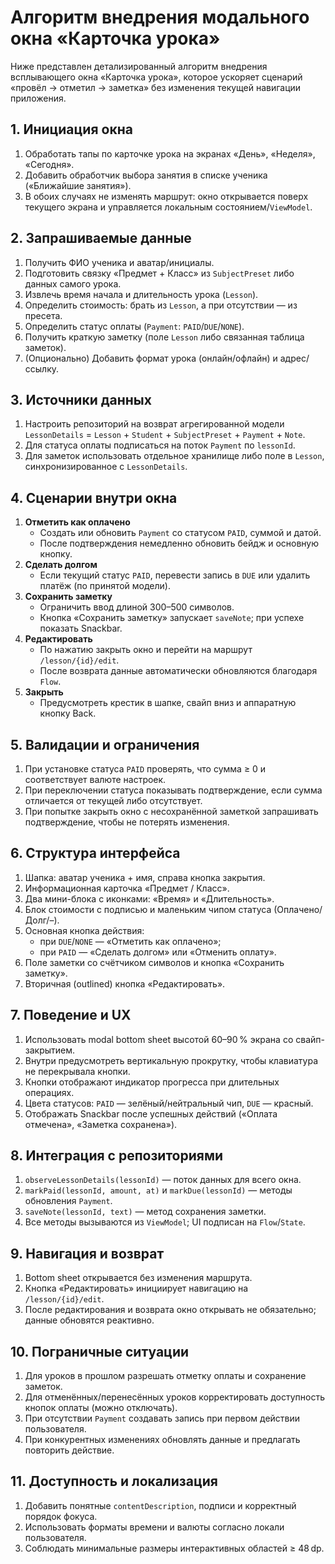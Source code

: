 # Алгоритм внедрения модального окна «Карточка урока»

Ниже представлен детализированный алгоритм внедрения всплывающего окна «Карточка урока», которое ускоряет сценарий «провёл → отметил → заметка» без изменения текущей навигации приложения.

## 1. Инициация окна
1. Обработать тапы по карточке урока на экранах «День», «Неделя», «Сегодня».
2. Добавить обработчик выбора занятия в списке ученика («Ближайшие занятия»).
3. В обоих случаях не изменять маршрут: окно открывается поверх текущего экрана и управляется локальным состоянием/`ViewModel`.

## 2. Запрашиваемые данные
1. Получить ФИО ученика и аватар/инициалы.
2. Подготовить связку «Предмет + Класс» из `SubjectPreset` либо данных самого урока.
3. Извлечь время начала и длительность урока (`Lesson`).
4. Определить стоимость: брать из `Lesson`, а при отсутствии — из пресета.
5. Определить статус оплаты (`Payment`: `PAID`/`DUE`/`NONE`).
6. Получить краткую заметку (поле `Lesson` либо связанная таблица заметок).
7. (Опционально) Добавить формат урока (онлайн/офлайн) и адрес/ссылку.

## 3. Источники данных
1. Настроить репозиторий на возврат агрегированной модели `LessonDetails` = `Lesson` + `Student` + `SubjectPreset` + `Payment` + `Note`.
2. Для статуса оплаты подписаться на поток `Payment` по `lessonId`.
3. Для заметок использовать отдельное хранилище либо поле в `Lesson`, синхронизированное с `LessonDetails`.

## 4. Сценарии внутри окна
1. **Отметить как оплачено**
   - Создать или обновить `Payment` со статусом `PAID`, суммой и датой.
   - После подтверждения немедленно обновить бейдж и основную кнопку.
2. **Сделать долгом**
   - Если текущий статус `PAID`, перевести запись в `DUE` или удалить платёж (по принятой модели).
3. **Сохранить заметку**
   - Ограничить ввод длиной 300–500 символов.
   - Кнопка «Сохранить заметку» запускает `saveNote`; при успехе показать Snackbar.
4. **Редактировать**
   - По нажатию закрыть окно и перейти на маршрут `/lesson/{id}/edit`.
   - После возврата данные автоматически обновляются благодаря `Flow`.
5. **Закрыть**
   - Предусмотреть крестик в шапке, свайп вниз и аппаратную кнопку Back.

## 5. Валидации и ограничения
1. При установке статуса `PAID` проверять, что сумма ≥ 0 и соответствует валюте настроек.
2. При переключении статуса показывать подтверждение, если сумма отличается от текущей либо отсутствует.
3. При попытке закрыть окно с несохранённой заметкой запрашивать подтверждение, чтобы не потерять изменения.

## 6. Структура интерфейса
1. Шапка: аватар ученика + имя, справа кнопка закрытия.
2. Информационная карточка «Предмет / Класс».
3. Два мини-блока с иконками: «Время» и «Длительность».
4. Блок стоимости с подписью и маленьким чипом статуса (Оплачено/Долг/–).
5. Основная кнопка действия:
   - при `DUE`/`NONE` — «Отметить как оплачено»;
   - при `PAID` — «Сделать долгом» или «Отменить оплату».
6. Поле заметки со счётчиком символов и кнопка «Сохранить заметку».
7. Вторичная (outlined) кнопка «Редактировать».

## 7. Поведение и UX
1. Использовать modal bottom sheet высотой 60–90 % экрана со свайп-закрытием.
2. Внутри предусмотреть вертикальную прокрутку, чтобы клавиатура не перекрывала кнопки.
3. Кнопки отображают индикатор прогресса при длительных операциях.
4. Цвета статусов: `PAID` — зелёный/нейтральный чип, `DUE` — красный.
5. Отображать Snackbar после успешных действий («Оплата отмечена», «Заметка сохранена»).

## 8. Интеграция с репозиториями
1. `observeLessonDetails(lessonId)` — поток данных для всего окна.
2. `markPaid(lessonId, amount, at)` и `markDue(lessonId)` — методы обновления `Payment`.
3. `saveNote(lessonId, text)` — метод сохранения заметки.
4. Все методы вызываются из `ViewModel`; UI подписан на `Flow`/`State`.

## 9. Навигация и возврат
1. Bottom sheet открывается без изменения маршрута.
2. Кнопка «Редактировать» инициирует навигацию на `/lesson/{id}/edit`.
3. После редактирования и возврата окно открывать не обязательно; данные обновятся реактивно.

## 10. Пограничные ситуации
1. Для уроков в прошлом разрешать отметку оплаты и сохранение заметок.
2. Для отменённых/перенесённых уроков корректировать доступность кнопок оплаты (можно отключать).
3. При отсутствии `Payment` создавать запись при первом действии пользователя.
4. При конкурентных изменениях обновлять данные и предлагать повторить действие.

## 11. Доступность и локализация
1. Добавить понятные `contentDescription`, подписи и корректный порядок фокуса.
2. Использовать форматы времени и валюты согласно локали пользователя.
3. Соблюдать минимальные размеры интерактивных областей ≥ 48 dp.

